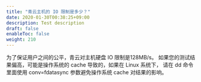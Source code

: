 ```yaml
---
title: "青云主机的 IO 限制是多少？"
date: 2020-01-30T00:38:25+09:00
description: Test description
draft: false
enableToc: false
weight: 210
---
```


为了保证用户之间的公平，青云对主机硬盘 IO 限制是128MB/s。 如果您的测试结果偏高，可能是操作系统的 cache 导致的，如果在 Linux 系统下， 请在 dd 命令里面使用 conv=fdatasync 参数避免操作系统 cache 对结果的影响。
